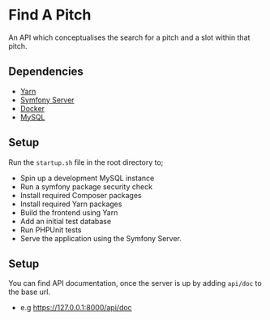 # Find A Pitch

An API which conceptualises the search for a pitch and a slot within that pitch.

## Dependencies

 - [Yarn](https://yarnpkg.com/lang/en/docs/install/#mac-stable)
 - [Symfony Server](https://symfony.com/doc/current/setup/symfony_server.html)
 - [Docker](https://docs.docker.com/docker-for-mac/install/)
 - [MySQL](https://sequelpro.com/docs/ref/mysql/install-on-osx)

## Setup

Run the `startup.sh` file in the root directory to;

- Spin up a development MySQL instance
- Run a symfony package security check
- Install required Composer packages
- Install required Yarn packages
- Build the frontend using Yarn
- Add an initial test database
- Run PHPUnit tests
- Serve the application using the Symfony Server.

## Setup

You can find API documentation, once the server is up by adding `api/doc` to the base url.

 - e.g https://127.0.0.1:8000/api/doc